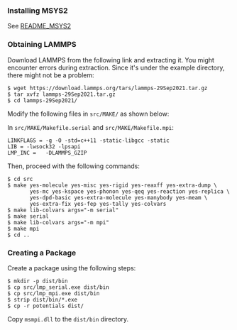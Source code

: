 ### Installing MSYS2

See [README_MSYS2](/README_MSYS2.md)


### Obtaining LAMMPS

Download LAMMPS from the following link and extracting it. You might encounter errors during extraction. Since it's under the example directory, there might not be a problem:

```shell
$ wget https://download.lammps.org/tars/lammps-29Sep2021.tar.gz
$ tar xvfz lammps-29Sep2021.tar.gz
$ cd lammps-29Sep2021/
```

Modify the following files in `src/MAKE/` as shown below:

In `src/MAKE/Makefile.serial` and `src/MAKE/Makefile.mpi`:

```shell
LINKFLAGS =	-g -O -std=c++11 -static-libgcc -static
LIB = -lwsock32 -lpsapi
LMP_INC =	-DLAMMPS_GZIP
```

Then, proceed with the following commands:

```shell
$ cd src
$ make yes-molecule yes-misc yes-rigid yes-reaxff yes-extra-dump \
       yes-mc yes-kspace yes-phonon yes-qeq yes-reaction yes-replica \
       yes-dpd-basic yes-extra-molecule yes-manybody yes-meam \
       yes-extra-fix yes-fep yes-tally yes-colvars
$ make lib-colvars args="-m serial"
$ make serial
$ make lib-colvars args="-m mpi"
$ make mpi
$ cd ..
```

### Creating a Package

Create a package using the following steps:

```shell
$ mkdir -p dist/bin
$ cp src/lmp_serial.exe dist/bin
$ cp src/lmp_mpi.exe dist/bin
$ strip dist/bin/*.exe
$ cp -r potentials dist/
```

Copy `msmpi.dll` to the `dist/bin` directory.

